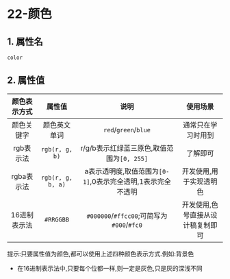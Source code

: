 # 22-颜色

## 1. 属性名

`color`

## 2. 属性值

| 颜色表示方式  |        属性值        |                  说明                   |       使用场景        |
|:-------:|:-----------------:|:-------------------------------------:|:-----------------:|
|  颜色关键字  |      颜色英文单词       |         `red`/`green`/`blue`          |     通常只在学习时用到     |
| rgb表示法  |  `rgb(r, g, b)`   |     r/g/b表示红绿蓝三原色,取值范围为`[0, 255]`     |       了解即可        |
| rgba表示法 | `rgb(r, g, b, a)` | a表示透明度,取值范围为`[0-1]`,0表示完全透明,1表示完全不透明  |   开发使用,用于实现透明色    |
| 16进制表示法 |     `#RRGGBB`     | `#000000`/`#ffcc00`;可简写为`#000`/`#fc0` | 开发使用,色号直接从设计稿复制即可 |

提示:只要属性值为颜色,都可以使用上述四种颜色表示方式.例如:背景色

- 在16进制表示法中,只要每个位都一样,则一定是灰色,只是灰的深浅不同